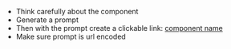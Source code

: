 - Think carefully about the component
- Generate a prompt
- Then with the prompt create a clickable link: [component name](https://v0.dev/chat?q={prompt})
- Make sure prompt is url encoded
